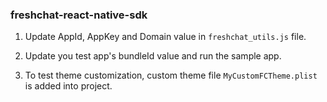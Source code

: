 ### freshchat-react-native-sdk

1. Update AppId, AppKey and Domain value in `freshchat_utils.js` file.

2. Update you test app's bundleId value and run the sample app.

3. To test theme customization, custom theme file `MyCustomFCTheme.plist` is added into project.
